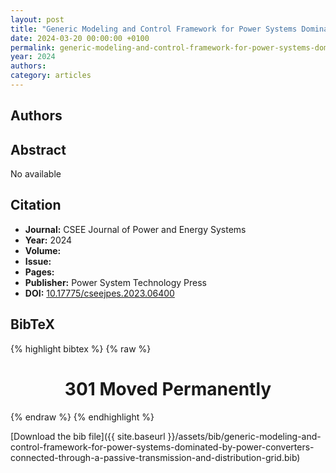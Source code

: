 ```yaml
---
layout: post
title: "Generic Modeling and Control Framework for Power Systems Dominated by Power Converters Connected Through a Passive Transmission and Distribution Grid"
date: 2024-03-20 00:00:00 +0100
permalink: generic-modeling-and-control-framework-for-power-systems-dominated-by-power-converters-connected-through-a-passive-transmission-and-distribution-grid
year: 2024
authors: 
category: articles
---
```

 
## Authors

 
## Abstract
No  available
 
## Citation
- **Journal:** CSEE Journal of Power and Energy Systems
- **Year:** 2024
- **Volume:** 
- **Issue:** 
- **Pages:** 
- **Publisher:** Power System Technology Press
- **DOI:** [10.17775/cseejpes.2023.06400](https://doi.org/10.17775/cseejpes.2023.06400)
 
## BibTeX
{% highlight bibtex %}
{% raw %}
<html>
<head><title>301 Moved Permanently</title></head>
<body>
<center><h1>301 Moved Permanently</h1></center>
</body>
</html>
{% endraw %}
{% endhighlight %}
 
[Download the bib file]({{ site.baseurl }}/assets/bib/generic-modeling-and-control-framework-for-power-systems-dominated-by-power-converters-connected-through-a-passive-transmission-and-distribution-grid.bib)
 
